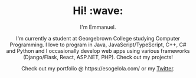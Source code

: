 <h1 align='center'> Hi! :wave:</h1>
<p align='center'>
I'm Emmanuel.
</p>

 <p align='center'>I'm currently a student at Georgebrown College studying Computer Programming.
 I love to program in Java, JavaScript/TypeScript, C++, C# and Python and I occasionally develop web apps using various frameworks (Django/Flask, React, ASP.NET, PHP).
 Check out my projects! 
  <p>
 
<p align='center'> Check out my portfolio @ https://esogelola.com/ or my <a href="https://twitter.com/esogelola">Twitter</a>.</p>


